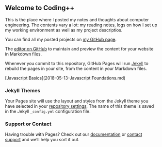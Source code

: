 ## Welcome to Coding++

This is the place where I posted my notes and thoughts about computer engineering. The contents vary a lot: my reading notes, logs on how I set up my working environment as well as my project descriptios.

You can find all my posted projects on [my GitHub page](https://github.com/he44).

The [editor on GitHub](https://github.com/he44/he44.github.io/edit/master/index.md) to maintain and preview the content for your website in Markdown files.

Whenever you commit to this repository, GitHub Pages will run [Jekyll](https://jekyllrb.com/) to rebuild the pages in your site, from the content in your Markdown files.

[Javascript Basics](2018-05-13-Javascript Foundations.md)


### Jekyll Themes

Your Pages site will use the layout and styles from the Jekyll theme you have selected in your [repository settings](https://github.com/he44/he44.github.io/settings). The name of this theme is saved in the Jekyll `_config.yml` configuration file.

### Support or Contact

Having trouble with Pages? Check out our [documentation](https://help.github.com/categories/github-pages-basics/) or [contact support](https://github.com/contact) and we’ll help you sort it out.
